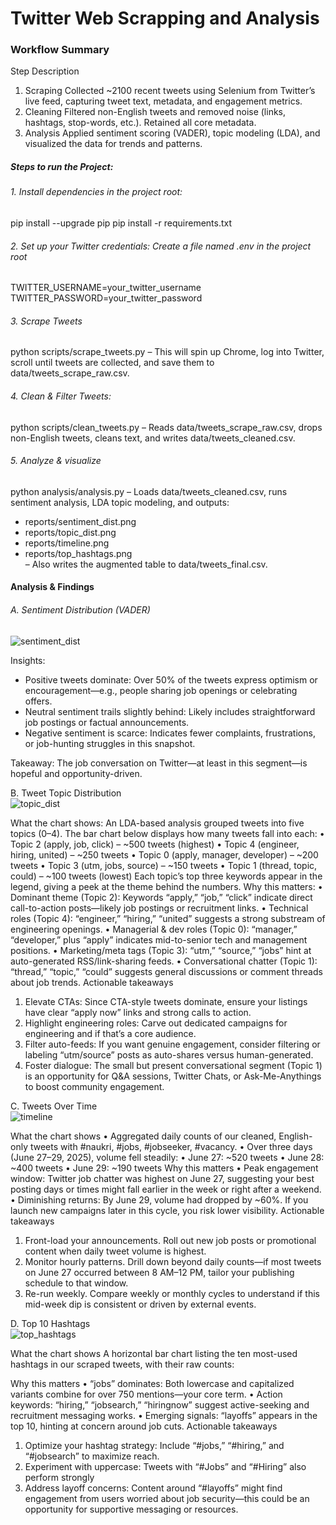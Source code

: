 # Twitter Web Scrapping and Analysis

### Workflow Summary
Step	Description
1. Scraping	Collected ~2100 recent tweets using Selenium from Twitter’s live feed, capturing tweet text, metadata, and engagement metrics.
2. Cleaning	Filtered non-English tweets and removed noise (links, hashtags, stop-words, etc.). Retained all core metadata.
3. Analysis	Applied sentiment scoring (VADER), topic modeling (LDA), and visualized the data for trends and patterns.

##### Steps to run the Project:
###### 1. Install dependencies in the project root:
pip install --upgrade pip
pip install -r requirements.txt

###### 2. Set up your Twitter credentials: Create a file named .env in the project root
TWITTER_USERNAME=your_twitter_username
TWITTER_PASSWORD=your_twitter_password

###### 3. Scrape Tweets
python scripts/scrape_tweets.py
– This will spin up Chrome, log into Twitter, scroll until tweets are collected, and save them to data/tweets_scrape_raw.csv.

###### 4. Clean & Filter Tweets:
python scripts/clean_tweets.py
– Reads data/tweets_scrape_raw.csv, drops non-English tweets, cleans text, and writes data/tweets_cleaned.csv.

###### 5. Analyze & visualize
python analysis/analysis.py
– Loads data/tweets_cleaned.csv, runs sentiment analysis, LDA topic modeling, and outputs:
 - reports/sentiment_dist.png 
 - reports/topic_dist.png 
 - reports/timeline.png 
 - reports/top_hashtags.png
<br>– Also writes the augmented table to data/tweets_final.csv.

#### Analysis & Findings
###### A. Sentiment Distribution (VADER) <br>
![sentiment_dist](https://github.com/user-attachments/assets/54d5868c-427f-44d7-9f1e-36c7b27cd8b6)

Insights:
- Positive tweets dominate: Over 50% of the tweets express optimism or encouragement—e.g., people sharing job openings or celebrating offers.
- Neutral sentiment trails slightly behind: Likely includes straightforward job postings or factual announcements.
- Negative sentiment is scarce: Indicates fewer complaints, frustrations, or job-hunting struggles in this snapshot.

Takeaway: The job conversation on Twitter—at least in this segment—is hopeful and opportunity-driven.



B. Tweet Topic Distribution <br>
![topic_dist](https://github.com/user-attachments/assets/0193e626-5d8d-45e0-b551-fe1556883ac7)

What the chart shows: An LDA-based analysis grouped tweets into five topics (0–4). The bar chart below displays how many tweets fall into each:
•	Topic 2 (apply, job, click) – ~500 tweets (highest)
•	Topic 4 (engineer, hiring, united) – ~250 tweets
•	Topic 0 (apply, manager, developer) – ~200 tweets
•	Topic 3 (utm, jobs, source) – ~150 tweets
•	Topic 1 (thread, topic, could) – ~100 tweets (lowest)
Each topic’s top three keywords appear in the legend, giving a peek at the theme behind the numbers.
Why this matters:
•	Dominant theme (Topic 2): Keywords “apply,” “job,” “click” indicate direct call-to-action posts—likely job postings or recruitment links.
•	Technical roles (Topic 4): “engineer,” “hiring,” “united” suggests a strong substream of engineering openings.
•	Managerial & dev roles (Topic 0): “manager,” “developer,” plus “apply” indicates mid-to-senior tech and management positions.
•	Marketing/meta tags (Topic 3): “utm,” “source,” “jobs” hint at auto-generated RSS/link-sharing feeds.
•	Conversational chatter (Topic 1): “thread,” “topic,” “could” suggests general discussions or comment threads about job trends.
Actionable takeaways
1.	Elevate CTAs: Since CTA-style tweets dominate, ensure your listings have clear “apply now” links and strong calls to action.
2.	Highlight engineering roles: Carve out dedicated campaigns for engineering and if that’s a core audience.
3.	Filter auto-feeds: If you want genuine engagement, consider filtering or labeling “utm/source” posts as auto-shares versus human-generated.
4.	Foster dialogue: The small but present conversational segment (Topic 1) is an opportunity for Q&A sessions, Twitter Chats, or Ask-Me-Anythings to boost community engagement.


C. Tweets Over Time <br>
![timeline](https://github.com/user-attachments/assets/a1873b34-000c-480a-a8f9-2c4358710ab6)

What the chart shows
•	Aggregated daily counts of our cleaned, English-only tweets with #naukri, #jobs, #jobseeker, #vacancy.
•	Over three days (June 27–29, 2025), volume fell steadily: • June 27: ~520 tweets • June 28: ~400 tweets • June 29: ~190 tweets
Why this matters
•	Peak engagement window: Twitter job chatter was highest on June 27, suggesting your best posting days or times might fall earlier in the week or right after a weekend.
•	Diminishing returns: By June 29, volume had dropped by ~60%. If you launch new campaigns later in this cycle, you risk lower visibility.
Actionable takeaways
1.	Front-load your announcements. Roll out new job posts or promotional content when daily tweet volume is highest.
2.	Monitor hourly patterns. Drill down beyond daily counts—if most tweets on June 27 occurred between 8 AM–12 PM, tailor your publishing schedule to that window.
3.	Re-run weekly. Compare weekly or monthly cycles to understand if this mid-week dip is consistent or driven by external events.


D. Top 10 Hashtags <br>
![top_hashtags](https://github.com/user-attachments/assets/8cafda2f-ef11-440f-8eb4-55204a611044)

What the chart shows A horizontal bar chart listing the ten most-used hashtags in our scraped tweets, with their raw counts:

Why this matters
•	“jobs” dominates: Both lowercase and capitalized variants combine for over 750 mentions—your core term.
•	Action keywords: “hiring,” “jobsearch,” “hiringnow” suggest active-seeking and recruitment messaging works.
•	Emerging signals: “layoffs” appears in the top 10, hinting at concern around job cuts.
Actionable takeaways
1.	Optimize your hashtag strategy: Include “#jobs,” “#hiring,” and “#jobsearch” to maximize reach.
2.	Experiment with uppercase: Tweets with “#Jobs” and “#Hiring” also perform strongly
3.	Address layoff concerns: Content around “#layoffs” might find engagement from users worried about job security—this could be an opportunity for supportive messaging or resources.



